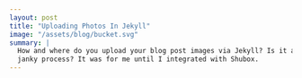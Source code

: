```yaml
---
layout: post
title: "Uploading Photos In Jekyll"
image: "/assets/blog/bucket.svg"
summary: |
  How and where do you upload your blog post images via Jekyll? Is it a weird,
  janky process? It was for me until I integrated with Shubox.
---
```



